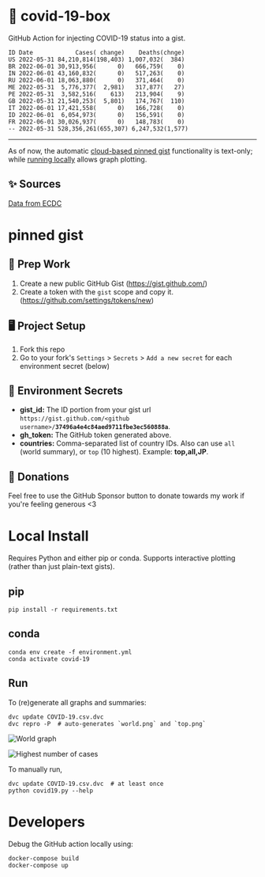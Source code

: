 # 🏥 covid-19-box

GitHub Action for injecting COVID-19 status into a gist.

```
ID Date            Cases( change)    Deaths(chnge)
US 2022-05-31 84,210,814(198,403) 1,007,032(  384)
BR 2022-06-01 30,913,956(      0)   666,759(    0)
IN 2022-06-01 43,160,832(      0)   517,263(    0)
RU 2022-06-01 18,063,880(      0)   371,464(    0)
ME 2022-05-31  5,776,377(  2,981)   317,877(   27)
PE 2022-05-31  3,582,516(    613)   213,904(    9)
GB 2022-05-31 21,540,253(  5,801)   174,767(  110)
IT 2022-06-01 17,421,558(      0)   166,728(    0)
ID 2022-06-01  6,054,973(      0)   156,591(    0)
FR 2022-06-01 30,026,937(      0)   148,783(    0)
-- 2022-05-31 528,356,261(655,307) 6,247,532(1,577)
```

---

As of now, the automatic [cloud-based pinned gist](#pinned-gist) functionality is text-only;
while [running locally](#local-install) allows graph plotting.

## ✨ Sources

[Data from ECDC](https://www.ecdc.europa.eu/en/publications-data/download-todays-data-geographic-distribution-covid-19-cases-worldwide)

# pinned gist

## 🎒 Prep Work
1. Create a new public GitHub Gist (https://gist.github.com/)
1. Create a token with the `gist` scope and copy it. (https://github.com/settings/tokens/new)

## 🖥 Project Setup
1. Fork this repo
1. Go to your fork's `Settings` > `Secrets` > `Add a new secret` for each environment secret (below)

## 🤫 Environment Secrets
- **gist_id:** The ID portion from your gist url `https://gist.github.com/<github username>/`**`37496a4e4c84aed9711fbe3ec560888a`**.
- **gh_token:** The GitHub token generated above.
- **countries:** Comma-separated list of country IDs. Also can use `all` (world summary), or `top` (10 highest). Example: **top,all,JP**.

## 💸 Donations

Feel free to use the GitHub Sponsor button to donate towards my work if you're feeling generous <3

# Local Install

Requires Python and either pip or conda. Supports interactive plotting (rather than just plain-text gists).

## pip

```
pip install -r requirements.txt
```

## conda

```
conda env create -f environment.yml
conda activate covid-19
```

## Run

To (re)generate all graphs and summaries:

```
dvc update COVID-19.csv.dvc
dvc repro -P  # auto-generates `world.png` and `top.png`
```

![World graph](world.png)

![Highest number of cases](top.png)

To manually run,

```
dvc update COVID-19.csv.dvc  # at least once
python covid19.py --help
```

# Developers

Debug the GitHub action locally using:

```
docker-compose build
docker-compose up
```
